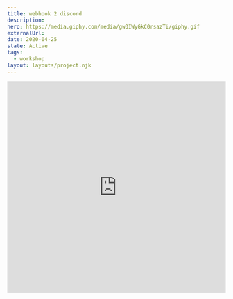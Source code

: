 ```yaml
---
title: webhook 2 discord
description:
hero: https://media.giphy.com/media/gw3IWyGkC0rsazTi/giphy.gif
externalUrl:
date: 2020-04-25
state: Active
tags:
  - workshop
layout: layouts/project.njk
---
```


<div class="glitch-embed-wrap" style="height: 486px; width: 100%;">
  <iframe
    allow="geolocation; microphone; camera; midi; encrypted-media"
    src="https://glitch.com/embed/#!/embed/webhook2discord?previewSize=100&previewFirst=true&sidebarCollapsed=true"
    alt="webhook2discord on Glitch"
    style="height: 100%; width: 100%; border: 0;">
  </iframe>
</div>
